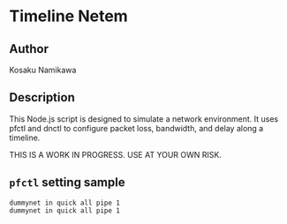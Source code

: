 # Timeline Netem
## Author
Kosaku Namikawa

## Description

This Node.js script is designed to simulate a network environment.
It uses pfctl and dnctl to configure packet loss, bandwidth, and delay along a timeline.

THIS IS A WORK IN PROGRESS. USE AT YOUR OWN RISK.

## `pfctl` setting sample
```
dummynet in quick all pipe 1
dummynet in quick all pipe 1
```
